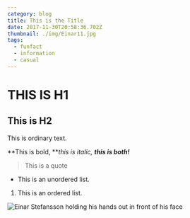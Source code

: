 ```yaml
---
category: blog
title: This is the Title
date: 2017-11-30T20:58:36.702Z
thumbnail: ./img/Einar11.jpg
tags:
  - funfact
  - information
  - casual
---
```

# THIS IS H1

## This is H2

This is ordinary text.

**This is bold, **_this is italic, **this is both!**_

> This is a quote

* This is an unordered list.

1. This is an ordered list.

![Einar Stefansson holding his hands out in front of his face](./img/Einar15.jpg)
